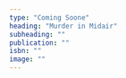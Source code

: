 ```yaml
---
type: "Coming Soone"
heading: "Murder in Midair"
subheading: ""
publication: ""
isbn: ""
image: ""
---
```


